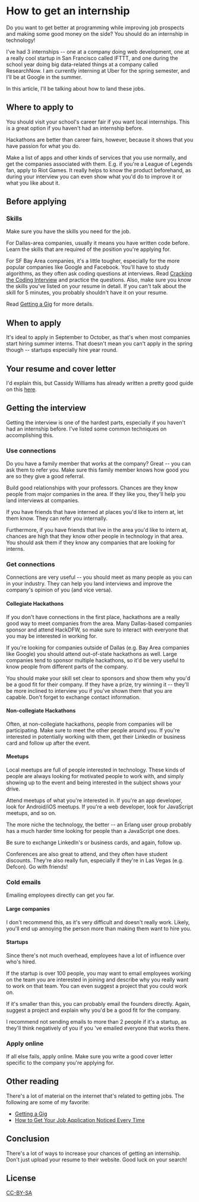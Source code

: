 # How to get an internship

Do you want to get better at programming while improving job prospects and making some good money on the side? You should do an internship in technology!

I've had 3 internships -- one at a company doing web development, one at a really cool startup in San Francisco called IFTTT, and one during the school year doing big data-related things at a company called ResearchNow. I am currently interning at Uber for the spring semester, and I'll be at Google in the summer.

In this article, I'll be talking about how to land these jobs.

## Where to apply to

You should visit your school's career fair if you want local internships. This is a great option if you haven't had an internship before.

Hackathons are better than career fairs, however, because it shows that you have passion for what you do.

Make a list of apps and other kinds of services that you use normally, and get the companies associated with them. E.g. if you're a League of Legends fan, apply to Riot Games. It really helps to know the product beforehand, as during your interview you can even show what you'd do to improve it or what you like about it.

## Before applying

### Skills

Make sure you have the skills you need for the job.

For Dallas-area companies, usually it means you have written code before. Learn the skills that are required of the position you're applying for.

For SF Bay Area companies, it's a little tougher, especially for the more popular companies like Google and Facebook. You'll have to study algorithms, as they often ask coding questions at interviews. Read [Cracking the Coding Interview](http://www.amazon.com/Cracking-Coding-Interview-Programming-Questions/dp/098478280X) and practice the questions. Also, make sure you know the skills you've listed on your resume in detail. If you can't talk about the skill for 5 minutes, you probably shouldn't have it on your resume.

Read [Getting a Gig][getting-a-gig] for more details.

## When to apply

It's ideal to apply in September to October, as that's when most companies start hiring summer interns. That doesn't mean you can't apply in the spring though -- startups especially hire year round.

## Your resume and cover letter

I'd explain this, but Cassidy Williams has already written a pretty good guide on this [here][getting-a-gig].

## Getting the interview

Getting the interview is one of the hardest parts, especially if you haven't had an internship before. I've listed some common techniques on accomplishing this.

### Use connections

Do you have a family member that works at the company? Great -- you can ask them to refer you. Make sure this family member knows how good you are so they give a good referral.

Build good relationships with your professors. Chances are they know people from major companies in the area. If they like you, they'll help you land interviews at companies.

If you have friends that have interned at places you'd like to intern at, let them know. They can refer you internally.

Furthermore, if you have friends that live in the area you'd like to intern at, chances are high that they know other people in technology in that area. You should ask them if they know any companies that are looking for interns.

### Get connections

Connections are very useful -- you should meet as many people as you can in your industry. They can help you land interviews and improve the company's opinion of you (and vice versa).

#### Collegiate Hackathons

If you don't have connections in the first place, hackathons are a really good way to meet companies from the area. Many Dallas-based companies sponsor and attend HackDFW, so make sure to interact with everyone that you may be interested in working for.

If you're looking for companies outside of Dallas (e.g. Bay Area companies like Google) you should attend out-of-state hackathons as well. Large companies tend to sponsor multiple hackathons, so it'd be very useful to know people from different parts of the company.

You should make your skill set clear to sponsors and show them why you'd be a good fit for their company. If they have a prize, try winning it -- they'll be more inclined to interview you if you've shown them that you are capable. Don't forget to exchange contact information.

#### Non-collegiate Hackathons

Often, at non-collegiate hackathons, people from companies will be participating. Make sure to meet the other people around you. If you're interested in potentially working with them, get their LinkedIn or business card and follow up after the event.

#### Meetups

Local meetups are full of people interested in technology. These kinds of people are always looking for motivated people to work with, and simply showing up to the event and being interested in the subject shows your drive.

Attend meetups of what you're interested in. If you're an app developer, look for Android/iOS meetups. If you're a web developer, look for JavaScript meetups, and so on.

The more niche the technology, the better -- an Erlang user group probably has a much harder time looking for people than a JavaScript one does.

Be sure to exchange LinkedIn's or business cards, and again, follow up.

Conferences are also great to attend, and they often have student discounts. They're also really fun, especially if they're in Las Vegas (e.g. Defcon). Go with friends!

### Cold emails

Emailing employees directly can get you far.

#### Large companies

I don't recommend this, as it's very difficult and doesn't really work. Likely, you'll end up annoying the person more than making them want to hire you.

#### Startups

Since there's not much overhead, employees have a lot of influence over who's hired.

If the startup is over 100 people, you may want to email employees working on the team you are interested in joining and describe why you really want to work on that team. You can even suggest a project that you could work on.

If it's smaller than this, you can probably email the founders directly. Again, suggest a project and explain why you'd be a good fit for the company.

I recommend not sending emails to more than 2 people if it's a startup, as they'll think negatively of you if you 've emailed everyone that works there.

### Apply online

If all else fails, apply online. Make sure you write a good cover letter specific to the company you're applying for.

## Other reading

There's a lot of material on the internet that's related to getting jobs. The following are some of my favorite:

* [Getting a Gig][getting-a-gig]
* [How to Get Your Job Application Noticed Every Time](https://medium.com/life-learning/how-to-get-your-job-application-noticed-every-time-58e3030d42e5)

## Conclusion

There's a lot of ways to increase your chances of getting an internship. Don't just upload your resume to their website. Good luck on your search!

## License

[CC-BY-SA][license]

[license]: http://creativecommons.org/licenses/by-sa/4.0/
[getting-a-gig]: https://github.com/cassidoo/getting-a-gig